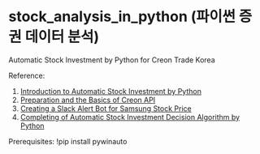 # stock_analysis_in_python (파이썬 증권 데이터 분석)
Automatic Stock Investment by Python for Creon Trade Korea

Reference: 
1. [Introduction to Automatic Stock Investment by Python](https://youtu.be/Y01D2J_7894)
2. [Preparation and the Basics of Creon API](https://youtu.be/4DzGOpsT3bw)
3. [Creating a Slack Alert Bot for Samsung Stock Price](https://youtu.be/s24dxIp-Cp0)
4. [Completing of Automatic Stock Investment Decision Algorithm by Python](https://youtu.be/s24dxIp-Cp0)

Prerequisites:
!pip install pywinauto
